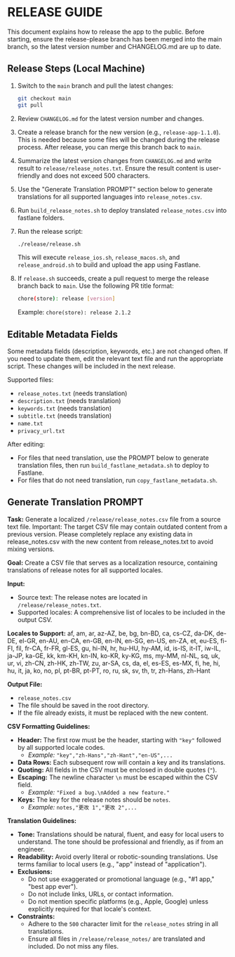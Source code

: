 <!-- release/README.md -->
# RELEASE GUIDE

This document explains how to release the app to the public. Before starting, ensure the release-please branch has been merged into the main branch, so the latest version number and CHANGELOG.md are up to date.

## Release Steps (Local Machine)

1. Switch to the `main` branch and pull the latest changes:

   ```sh
   git checkout main
   git pull
   ```

2. Review `CHANGELOG.md` for the latest version number and changes.
3. Create a release branch for the new version (e.g., `release-app-1.1.0`). This is needed because some files will be changed during the release process. After release, you can merge this branch back to `main`.
4. Summarize the latest version changes from `CHANGELOG.md` and write result to `release/release_notes.txt`. Ensure the result content is user-friendly and does not exceed 500 characters.
5. Use the "Generate Translation PROMPT" section below to generate translations for all supported languages into `release_notes.csv`.
6. Run `build_release_notes.sh` to deploy translated `release_notes.csv` into fastlane folders.

7. Run the release script:

   ```sh
   ./release/release.sh
   ```

   This will execute `release_ios.sh`, `release_macos.sh`, and `release_android.sh` to build and upload the app using Fastlane.
8. If `release.sh` succeeds, create a pull request to merge the release branch back to `main`. Use the following PR title format:

   ```sh
   chore(store): release [version]
   ```

   Example: `chore(store): release 2.1.2`

## Editable Metadata Fields

Some metadata fields (description, keywords, etc.) are not changed often. If you need to update them, edit the relevant text file and run the appropriate script. These changes will be included in the next release.

Supported files:

- `release_notes.txt` (needs translation)
- `description.txt` (needs translation)
- `keywords.txt` (needs translation)
- `subtitle.txt` (needs translation)
- `name.txt`
- `privacy_url.txt`

After editing:

- For files that need translation, use the PROMPT below to generate translation files, then run `build_fastlane_metadata.sh` to deploy to Fastlane.
- For files that do not need translation, run `copy_fastlane_metadata.sh`.

## Generate Translation PROMPT

**Task:** Generate a localized `/release/release_notes.csv` file from a source text file.
Important: The target CSV file may contain outdated content from a previous version. Please completely replace any existing data in release_notes.csv with the new content from release_notes.txt to avoid mixing versions.

**Goal:** Create a CSV file that serves as a localization resource, containing translations of release notes for all supported locales.

**Input:**

- Source text: The release notes are located in `/release/release_notes.txt`.
- Supported locales: A comprehensive list of locales to be included in the output CSV.

**Locales to Support:**
af, am, ar, az-AZ, be, bg, bn-BD, ca, cs-CZ, da-DK, de-DE, el-GR, en-AU, en-CA, en-GB, en-IN, en-SG, en-US, en-ZA, et, eu-ES, fi-FI, fil, fr-CA, fr-FR, gl-ES, gu, hi-IN, hr, hu-HU, hy-AM, id, is-IS, it-IT, iw-IL, ja-JP, ka-GE, kk, km-KH, kn-IN, ko-KR, ky-KG, ms, my-MM, nl-NL, sq, uk, ur, vi, zh-CN, zh-HK, zh-TW, zu, ar-SA, cs, da, el, es-ES, es-MX, fi, he, hi, hu, it, ja, ko, no, pl, pt-BR, pt-PT, ro, ru, sk, sv, th, tr, zh-Hans, zh-Hant

**Output File:**

- `release_notes.csv`
- The file should be saved in the root directory.
- If the file already exists, it must be replaced with the new content.

**CSV Formatting Guidelines:**

- **Header:** The first row must be the header, starting with `"key"` followed by all supported locale codes.
  - *Example:* `"key","zh-Hans","zh-Hant","en-US",...`
- **Data Rows:** Each subsequent row will contain a key and its translations.
- **Quoting:** All fields in the CSV must be enclosed in double quotes (`"`).
- **Escaping:** The newline character `\n` must be escaped within the CSV field.
  - *Example:* `"Fixed a bug.\nAdded a new feature."`
- **Keys:** The key for the release notes should be `notes`.
  - *Example:* `notes,"更改 1","更改 2",...`

**Translation Guidelines:**

- **Tone:** Translations should be natural, fluent, and easy for local users to understand. The tone should be professional and friendly, as if from an engineer.
- **Readability:** Avoid overly literal or robotic-sounding translations. Use terms familiar to local users (e.g., "app" instead of "application").
- **Exclusions:**
  - Do not use exaggerated or promotional language (e.g., "#1 app," "best app ever").
  - Do not include links, URLs, or contact information.
  - Do not mention specific platforms (e.g., Apple, Google) unless explicitly required for that locale's context.
- **Constraints:**
  - Adhere to the `500` character limit for the `release_notes` string in all translations.
  - Ensure all files in `/release/release_notes/` are translated and included. Do not miss any files.
